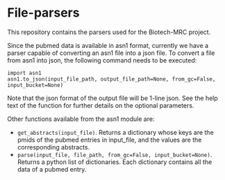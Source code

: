# File-parsers

This repository contains the parsers used for the Biotech-MRC project.

Since the pubmed data is available in asn1 format, currently we have a parser capable of converting an asn1 file into a json file.
To convert a file from asn1 into json, the following command needs to be executed:

```
import asn1
asn1.to_json(input_file_path, output_file_path=None, from_gc=False, input_bucket=None)
```

Note that the json format of the output file will be 1-line json. See the help text of the function for further details on the optional parameters.

Other functions available from the asn1 module are:
- `get_abstracts(input_file)`. Returns a dictionary whose keys are the pmids of the pubmed entries in input_file, and the values are the corresponding abstracts.
- `parse(input_file, file_path, from_gc=False, input_bucket=None)`. Returns a python list of dictionaries. Each dictionary contains all the data of a pubmed entry.
